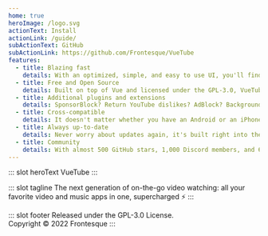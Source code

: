 ```yaml
---
home: true
heroImage: /logo.svg
actionText: Install
actionLink: /guide/
subActionText: GitHub
subActionLink: https://github.com/Frontesque/VueTube
features:
  - title: Blazing fast
    details: With an optimized, simple, and easy to use UI, you'll find that using VueTube feels right at home.
  - title: Free and Open Source
    details: Built on top of Vue and licensed under the GPL-3.0, VueTube is free and open source, and will never track you or ask for payment.
  - title: Additional plugins and extensions
    details: SponsorBlock? Return YouTube dislikes? AdBlock? Background play? We've got it all.
  - title: Cross-compatible
    details: It doesn't matter whether you have an Android or an iPhone, VueTube works anywhere, anywhere.
  - title: Always up-to-date
    details: Never worry about updates again, it's built right into the app so you'll always have the latest and greatest. Don't like a new change? Just revert it!
  - title: Community
    details: With almost 500 GitHub stars, 1,000 Discord members, and 6 code contributers, we have your back.
---
```


::: slot heroText
VueTube
:::

::: slot tagline
The next generation of on-the-go video watching: all your favorite video and music apps in one, supercharged ⚡
:::

::: slot footer
Released under the GPL-3.0 License.<br>
Copyright © 2022 Frontesque
:::
